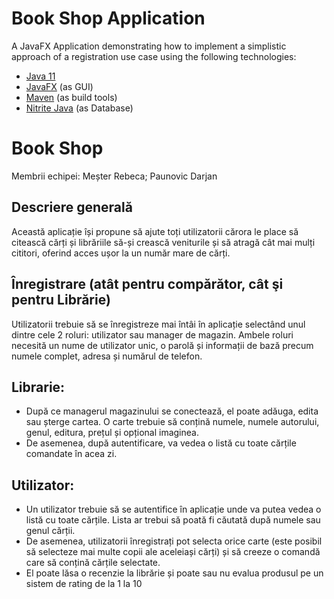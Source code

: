 # Book Shop Application
A JavaFX Application demonstrating how to implement a simplistic approach of a registration use case using the following technologies:
* [Java 11](https://www.oracle.com/java/technologies/javase-downloads.html)
* [JavaFX](https://openjfx.io/openjfx-docs/) (as GUI)
* [Maven](https://maven.apache.org/) (as build tools)
* [Nitrite Java](https://www.dizitart.org/nitrite-database.html) (as Database)


# Book Shop
Membrii echipei: Meșter Rebeca; Paunovic Darjan

## Descriere generală
Această aplicație își propune să ajute toți utilizatorii cărora le place să citească cărți și librăriile
să-și crească veniturile și să atragă cât mai mulți cititori, oferind acces ușor la un număr mare
de cărți.

## Înregistrare (atât pentru compărător, cât şi pentru Librărie)

Utilizatorii trebuie să se înregistreze mai întâi în aplicație selectând unul dintre cele 2 roluri:
utilizator sau manager de magazin. Ambele roluri necesită un nume de utilizator unic, o
parolă și informații de bază precum numele complet, adresa și numărul de telefon.

## Librarie:
- După ce managerul magazinului se conectează, el poate adăuga, edita sau șterge cartea. O
  carte trebuie să conțină numele, numele autorului, genul, editura, prețul și opțional
  imaginea.
- De asemenea, după autentificare, va vedea o listă cu toate cărțile comandate în acea zi.

## Utilizator:
- Un utilizator trebuie să se autentifice în aplicație unde va putea vedea o listă cu toate
  cărțile. Lista ar trebui să poată fi căutată după numele sau genul cărții.
- De asemenea, utilizatorii înregistrați pot selecta orice carte (este posibil să selecteze mai
  multe copii ale aceleiași cărți) și să creeze o comandă care să conțină cărțile selectate.
- El poate lăsa o recenzie la librărie și poate sau nu evalua produsul pe un sistem de rating
  de la 1 la 10
